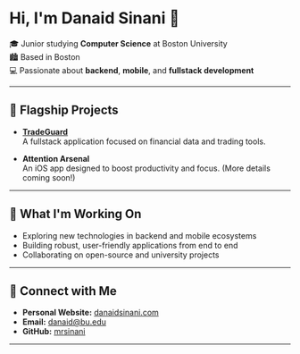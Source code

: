 # Hi, I'm Danaid Sinani 👋

🎓 Junior studying **Computer Science** at Boston University  
🏙️ Based in Boston  
💻 Passionate about **backend**, **mobile**, and **fullstack development**

---

## 🚀 Flagship Projects

- **[TradeGuard](https://github.com/mrsinani/TradeGuard)**  
  A fullstack application focused on financial data and trading tools.

- **Attention Arsenal**  
  An iOS app designed to boost productivity and focus. (More details coming soon!)

---

## 🌱 What I'm Working On

- Exploring new technologies in backend and mobile ecosystems
- Building robust, user-friendly applications from end to end
- Collaborating on open-source and university projects

---

## 🔗 Connect with Me

- **Personal Website:** [danaidsinani.com](https://danaidsinani.com/)
- **Email:** danaid@bu.edu
- **GitHub:** [mrsinani](https://github.com/mrsinani)

---


